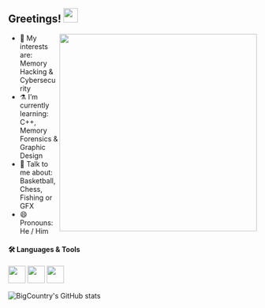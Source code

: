  ## Greetings!  <img src="https://i.imgur.com/TXOjIsn.gif" width="29px">

<img src="https://i.imgur.com/tTvkUOz.gif" align="right" width="400" height="auto"/> </a>


- 🔭 My interests are: Memory Hacking & Cybersecurity
- ⚗️ I’m currently learning: C++, Memory Forensics & Graphic Design
- 💬 Talk to me about: Basketball, Chess, Fishing or GFX
- 😄 Pronouns: He / Him

#### 🛠 Languages & Tools <br />

<img height="35" src="https://docs.microsoft.com/cs-cz/windows/images/csharp-logo.png"></code>
<img height="35" src="https://younggates.com/uploads/1547662972python2.png"></code>
<img height="35" src="https://icon2.cleanpng.com/20180514/abe/kisspng-atom-text-editor-source-code-editor-visual-studio-5af92043eaf496.4540113715262761639624.jpg"></code>


![BigCountry's GitHub stats](https://github-readme-stats.vercel.app/api?username=girlhefunnyaf44&show_icons=true&theme=tokyonight)

